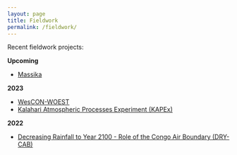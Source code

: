 ```yaml
---
layout: page
title: Fieldwork
permalink: /fieldwork/
---
```


Recent fieldwork projects:

**Upcoming**
- [Massika](https://charlesknight1.github.io/massika)

**2023**
- [WesCON-WOEST](https://charlesknight1.github.io/wescon)
- [Kalahari Atmospheric Processes Experiment (KAPEx)](https://charlesknight1.github.io/kapex)

**2022**
- [Decreasing Rainfall to Year 2100 - Role of the Congo Air Boundary (DRY-CAB)](https://charlesknight1.github.io/drycab)
